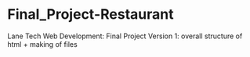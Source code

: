 # Final_Project-Restaurant
Lane Tech Web Development: Final Project
    Version 1: overall structure of html + making of files